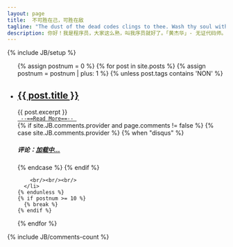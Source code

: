 ```yaml
---
layout: page
title: 	不可胜在己，可胜在敌
tagline: "The dust of the dead codes clings to thee. Wash thy soul with debugging."
description: 你好！我是程序员，大家这么熟，叫我序员就好了。「黄杰华」- 无证代码师。
---
```

{% include JB/setup %}

<ul>
  {% assign postnum = 0 %}
  {% for post in site.posts %}
    {% assign postnum = postnum | plus: 1 %}
    {% unless post.tags contains 'NON' %}
      <li>
        <h2><a href="{{ post.url }}">{{ post.title }}</a></h2>
        {{ post.excerpt }}
	<br/>
        <a href="{{ post.url }}"><code> --==Read More==-- </code></a>
        <br/>
        {% if site.JB.comments.provider and page.comments != false %}
          {% case site.JB.comments.provider %}
            {% when "disqus" %}
              <h5>评论：<a href="{{ post.url }}/#disqus_thread">加载中...</a></h5>
          {% endcase %}
        {% endif %}
        
        <br/><br/><br/>
      </li>
    {% endunless %}
    {% if postnum >= 10 %}
      {% break %}
    {% endif %}
  {% endfor %}
</ul>

{% include JB/comments-count %}

